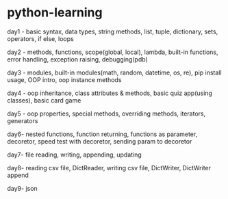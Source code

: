 # python-learning

day1 - basic syntax, data types, string methods, list, tuple, dictionary, sets, operators, if else, loops

day2 - methods, functions, scope(global, local), lambda, built-in functions, error handling, exception raising, debugging(pdb)

day3 - modules, built-in modules(math, random, datetime, os, re), pip install usage, OOP intro, oop instance methods

day4 - oop inheritance, class attributes & methods, basic quiz app(using classes), basic card game

day5 - oop properties, special methods, overriding methods, iterators, generators

day6- nested functions, function returning, functions as parameter, decoretor, speed test with decoretor, sending param to decoretor

day7- file reading, writing, appending, updating

day8- reading csv file, DictReader, writing csv file, DictWriter, DictWriter append

day9- json